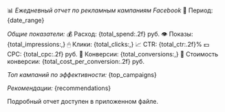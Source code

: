 📊 *Ежедневный отчет по рекламным кампаниям Facebook*
📅 Период: {date_range}

*Общие показатели:*
💰 Расход: {total_spend:.2f} руб.
👁 Показы: {total_impressions:,}
🖱 Клики: {total_clicks:,}
📈 CTR: {total_ctr:.2f}%
💵 CPC: {total_cpc:.2f} руб.
🎯 Конверсии: {total_conversions:,}
💸 Стоимость конверсии: {total_cost_per_conversion:.2f} руб.

*Топ кампаний по эффективности:*
{top_campaigns}

*Рекомендации:*
{recommendations}

Подробный отчет доступен в приложенном файле. 